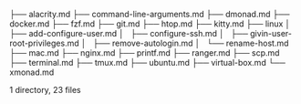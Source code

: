 ├── alacrity.md
├── command-line-arguments.md
├── dmonad.md
├── docker.md
├── fzf.md
├── git.md
├── htop.md
├── kitty.md
├── linux
│   ├── add-configure-user.md
│   ├── configure-ssh.md
│   ├── givin-user-root-privileges.md
│   ├── remove-autologin.md
│   └── rename-host.md
├── mac.md
├── nginx.md
├── printf.md
├── ranger.md
├── scp.md
├── terminal.md
├── tmux.md
├── ubuntu.md
├── virtual-box.md
└── xmonad.md

1 directory, 23 files
